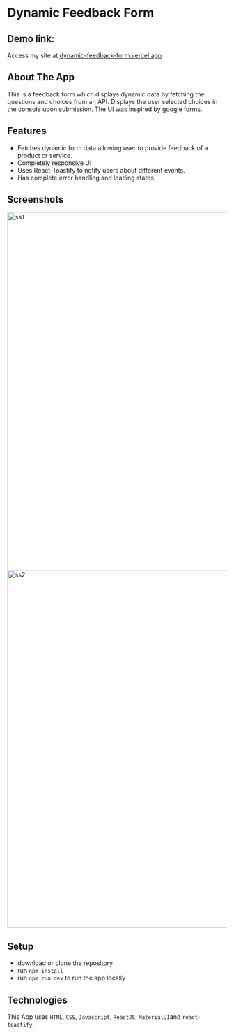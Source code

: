 # Dynamic Feedback Form

## Demo link:

Access my site at [dynamic-feedback-form.vercel.app](https://dynamic-feedback-form.vercel.app/)

## About The App

This is a feedback form which displays dynamic data by fetching the questions and choices from an API. Displays the user selected choices in the console upon submission. The UI was inspired by google forms.

## Features

- Fetches dynamic form data allowing user to provide feedback of a product or service.
- Completely responsive UI
- Uses React-Toastify to notify users about different events.
- Has complete error handling and loading states.

## Screenshots

<img width="819" alt="ss1" src="https://github.com/kartik3110/dynamic-feedback-form/assets/115152849/d9b61ca9-3ed7-430e-9192-0bbaf7bfcfe9">
<img width="819" alt="ss2" src="https://github.com/kartik3110/dynamic-feedback-form/assets/115152849/ccc99bd9-2840-455b-a689-38a59e99bb5c">

## Setup

- download or clone the repository
- run `npm install`
- run `npm run dev` to run the app locally

## Technologies

This App uses `HTML`, `CSS`, `Javascript`, `ReactJS`, `MaterialUI`and `react-toastify`.
